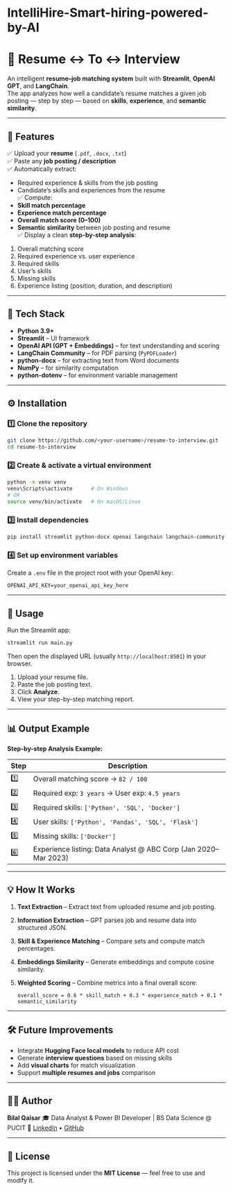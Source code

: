 # IntelliHire-Smart-hiring-powered-by-AI
# 🧠 Resume ↔ To ↔ Interview

An intelligent **resume–job matching system** built with **Streamlit**, **OpenAI GPT**, and **LangChain**.  
The app analyzes how well a candidate’s resume matches a given job posting — step by step — based on **skills**, **experience**, and **semantic similarity**.

---

## 🚀 Features

✅ Upload your **resume** (`.pdf`, `.docx`, `.txt`)  
✅ Paste any **job posting / description**  
✅ Automatically extract:
- Required experience & skills from the job posting  
- Candidate’s skills and experiences from the resume  
✅ Compute:
- **Skill match percentage**  
- **Experience match percentage**  
- **Overall match score (0–100)**  
- **Semantic similarity** between job posting and resume  
✅ Display a clean **step-by-step analysis**:
1. Overall matching score  
2. Required experience vs. user experience  
3. Required skills  
4. User’s skills  
5. Missing skills  
6. Experience listing (position, duration, and description)

---

## 🧩 Tech Stack

- **Python 3.9+**
- **Streamlit** – UI framework
- **OpenAI API (GPT + Embeddings)** – for text understanding and scoring
- **LangChain Community** – for PDF parsing (`PyPDFLoader`)
- **python-docx** – for extracting text from Word documents
- **NumPy** – for similarity computation
- **python-dotenv** – for environment variable management

---

## ⚙️ Installation

### 1️⃣ Clone the repository
```bash
git clone https://github.com/<your-username>/resume-to-interview.git
cd resume-to-interview
````

### 2️⃣ Create & activate a virtual environment

```bash
python -m venv venv
venv\Scripts\activate      # On Windows
# OR
source venv/bin/activate   # On macOS/Linux
```

### 3️⃣ Install dependencies

```bash
pip install streamlit python-docx openai langchain langchain-community numpy python-dotenv
```

### 4️⃣ Set up environment variables

Create a `.env` file in the project root with your OpenAI key:

```
OPENAI_API_KEY=your_openai_api_key_here
```

---

## 🧠 Usage

Run the Streamlit app:

```bash
streamlit run main.py
```

Then open the displayed URL (usually `http://localhost:8501`) in your browser.

1. Upload your resume file.
2. Paste the job posting text.
3. Click **Analyze**.
4. View your step-by-step matching report.

---

## 📊 Output Example

**Step-by-step Analysis Example:**

| Step | Description                                                     |
| ---- | --------------------------------------------------------------- |
| 1️⃣  | Overall matching score → `82 / 100`                             |
| 2️⃣  | Required exp: `3 years` → User exp: `4.5 years`                 |
| 3️⃣  | Required skills: `['Python', 'SQL', 'Docker']`                  |
| 4️⃣  | User skills: `['Python', 'Pandas', 'SQL', 'Flask']`             |
| 5️⃣  | Missing skills: `['Docker']`                                    |
| 6️⃣  | Experience listing: Data Analyst @ ABC Corp (Jan 2020–Mar 2023) |

---

## 💡 How It Works

1. **Text Extraction** – Extract text from uploaded resume and job posting.
2. **Information Extraction** – GPT parses job and resume data into structured JSON.
3. **Skill & Experience Matching** – Compare sets and compute match percentages.
4. **Embeddings Similarity** – Generate embeddings and compute cosine similarity.
5. **Weighted Scoring** – Combine metrics into a final overall score:

   ```
   overall_score = 0.6 * skill_match + 0.3 * experience_match + 0.1 * semantic_similarity
   ```

---

## 🛠 Future Improvements

* Integrate **Hugging Face local models** to reduce API cost
* Generate **interview questions** based on missing skills
* Add **visual charts** for match visualization
* Support **multiple resumes and jobs** comparison

---

## 👨‍💻 Author

**Bilal Qaisar**
🎓 Data Analyst & Power BI Developer | BS Data Science @ PUCIT
📧 [LinkedIn](https://www.linkedin.com/in/bilalqaisar) • [GitHub](https://github.com/bilalqaisar)

---

## 🪪 License

This project is licensed under the **MIT License** — feel free to use and modify it.

```

